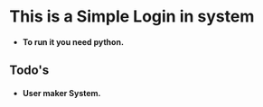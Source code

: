 # This is a Simple Login in system

- #### To run it you need python.

## Todo's

- #### User maker System.
